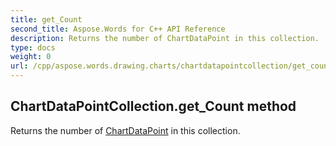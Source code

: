 ```yaml
---
title: get_Count
second_title: Aspose.Words for C++ API Reference
description: Returns the number of ChartDataPoint in this collection. 
type: docs
weight: 0
url: /cpp/aspose.words.drawing.charts/chartdatapointcollection/get_count/
---
```

## ChartDataPointCollection.get_Count method


Returns the number of [ChartDataPoint](../chartdatapoint/) in this collection.

